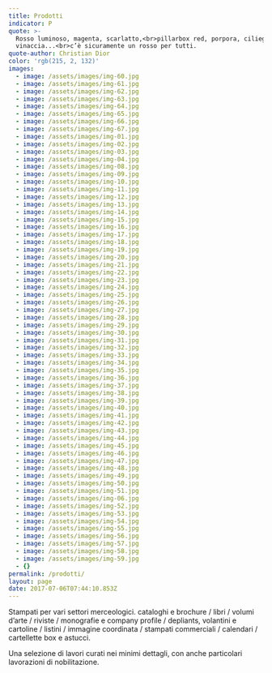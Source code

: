 ```yaml
---
title: Prodotti
indicator: P
quote: >-
  Rosso luminoso, magenta, scarlatto,<br>pillarbox red, porpora, ciliegio,
  vinaccia...<br>c’è sicuramente un rosso per tutti.
quote-author: Christian Dior
color: 'rgb(215, 2, 132)'
images:
  - image: /assets/images/img-60.jpg
  - image: /assets/images/img-61.jpg
  - image: /assets/images/img-62.jpg
  - image: /assets/images/img-63.jpg
  - image: /assets/images/img-64.jpg
  - image: /assets/images/img-65.jpg
  - image: /assets/images/img-66.jpg
  - image: /assets/images/img-67.jpg
  - image: /assets/images/img-01.jpg
  - image: /assets/images/img-02.jpg
  - image: /assets/images/img-03.jpg
  - image: /assets/images/img-04.jpg
  - image: /assets/images/img-08.jpg
  - image: /assets/images/img-09.jpg
  - image: /assets/images/img-10.jpg
  - image: /assets/images/img-11.jpg
  - image: /assets/images/img-12.jpg
  - image: /assets/images/img-13.jpg
  - image: /assets/images/img-14.jpg
  - image: /assets/images/img-15.jpg
  - image: /assets/images/img-16.jpg
  - image: /assets/images/img-17.jpg
  - image: /assets/images/img-18.jpg
  - image: /assets/images/img-19.jpg
  - image: /assets/images/img-20.jpg
  - image: /assets/images/img-21.jpg
  - image: /assets/images/img-22.jpg
  - image: /assets/images/img-23.jpg
  - image: /assets/images/img-24.jpg
  - image: /assets/images/img-25.jpg
  - image: /assets/images/img-26.jpg
  - image: /assets/images/img-27.jpg
  - image: /assets/images/img-28.jpg
  - image: /assets/images/img-29.jpg
  - image: /assets/images/img-30.jpg
  - image: /assets/images/img-31.jpg
  - image: /assets/images/img-32.jpg
  - image: /assets/images/img-33.jpg
  - image: /assets/images/img-34.jpg
  - image: /assets/images/img-35.jpg
  - image: /assets/images/img-36.jpg
  - image: /assets/images/img-37.jpg
  - image: /assets/images/img-38.jpg
  - image: /assets/images/img-39.jpg
  - image: /assets/images/img-40.jpg
  - image: /assets/images/img-41.jpg
  - image: /assets/images/img-42.jpg
  - image: /assets/images/img-43.jpg
  - image: /assets/images/img-44.jpg
  - image: /assets/images/img-45.jpg
  - image: /assets/images/img-46.jpg
  - image: /assets/images/img-47.jpg
  - image: /assets/images/img-48.jpg
  - image: /assets/images/img-49.jpg
  - image: /assets/images/img-50.jpg
  - image: /assets/images/img-51.jpg
  - image: /assets/images/img-06.jpg
  - image: /assets/images/img-52.jpg
  - image: /assets/images/img-53.jpg
  - image: /assets/images/img-54.jpg
  - image: /assets/images/img-55.jpg
  - image: /assets/images/img-56.jpg
  - image: /assets/images/img-57.jpg
  - image: /assets/images/img-58.jpg
  - image: /assets/images/img-59.jpg
  - {}
permalink: /prodotti/
layout: page
date: 2017-07-06T07:44:10.853Z
---
```

Stampati per vari settori merceologici. cataloghi e brochure / libri / volumi d’arte / riviste / monografie e company profile / depliants, volantini e cartoline / listini / immagine coordinata / stampati commerciali / calendari / cartellette box e astucci.

Una selezione di lavori curati nei minimi dettagli, con anche particolari lavorazioni di nobilitazione.
